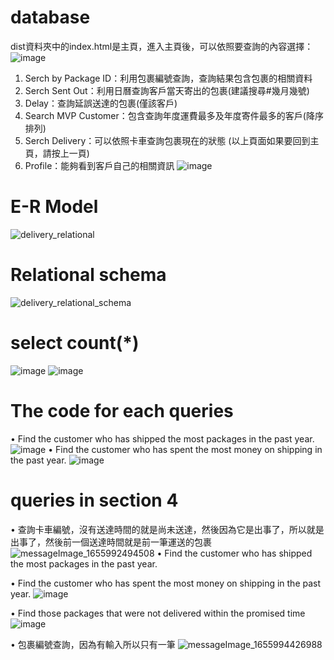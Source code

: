 # database
dist資料夾中的index.html是主頁，進入主頁後，可以依照要查詢的內容選擇：
![image](https://user-images.githubusercontent.com/75972255/175318928-a9a71e09-4475-4201-8f92-f99de2b7964b.png)
1. Serch by Package ID：利用包裹編號查詢，查詢結果包含包裹的相關資料
2. Serch Sent Out：利用日曆查詢客戶當天寄出的包裹(建議搜尋#幾月幾號)
3. Delay：查詢延誤送達的包裹(僅該客戶)
4. Search MVP Customer：包含查詢年度運費最多及年度寄件最多的客戶(降序排列)
5. Serch Delivery：可以依照卡車查詢包裹現在的狀態
(以上頁面如果要回到主頁，請按上一頁)
7. Profile：能夠看到客戶自己的相關資訊
![image](https://user-images.githubusercontent.com/75972255/174860487-f85de42a-1fbf-4960-ba22-584792d09c9e.png)

# E-R Model
![delivery_relational](https://user-images.githubusercontent.com/75972255/175331709-78f7c627-2100-47b1-848c-8ab977ce79d6.jpg)
# Relational schema
![delivery_relational_schema](https://user-images.githubusercontent.com/75972255/175333679-2122ed43-9cf1-42a9-8761-88928be75fd2.jpg)
# select count(*)
![image](https://user-images.githubusercontent.com/75972255/175311516-ec3a4c74-b367-451d-85eb-1db9bbbc0009.png)
![image](https://user-images.githubusercontent.com/75972255/175311598-4c5e045d-dc59-4990-9efc-de853e7182a2.png)

# The code for each queries
•	Find the customer who has shipped the most packages in the past year.
![image](https://user-images.githubusercontent.com/75972255/175337141-7da2aa01-1454-41c9-a842-1cd3bd8b4a4d.png)
•	Find the customer who has spent the most money on shipping in the past year.
![image](https://user-images.githubusercontent.com/75972255/175337525-af676410-c73a-4400-988c-1bf850bef9df.png)


# queries in section 4

• 查詢卡車編號，沒有送達時間的就是尚未送達，然後因為它是出事了，所以就是出事了，然後前一個送達時間就是前一筆運送的包裹
![messageImage_1655992494508](https://user-images.githubusercontent.com/75972255/175338710-0e8f63f4-755d-465e-aef0-1b32e2490584.jpg)
•	Find the customer who has shipped the most packages in the past year.

•	Find the customer who has spent the most money on shipping in the past year.
![image](https://user-images.githubusercontent.com/75972255/175321174-2206d226-a850-4f1d-b38b-ceae387c7253.png)

•	Find those packages that were not delivered within the promised time
![image](https://user-images.githubusercontent.com/75972255/175339798-8474b49f-6404-430d-bc7c-7dfa58363125.png)

•	包裹編號查詢，因為有輸入所以只有一筆
![messageImage_1655994426988](https://user-images.githubusercontent.com/75972255/175338388-6788087e-2b75-43d3-bddc-66e10b407305.jpg)
